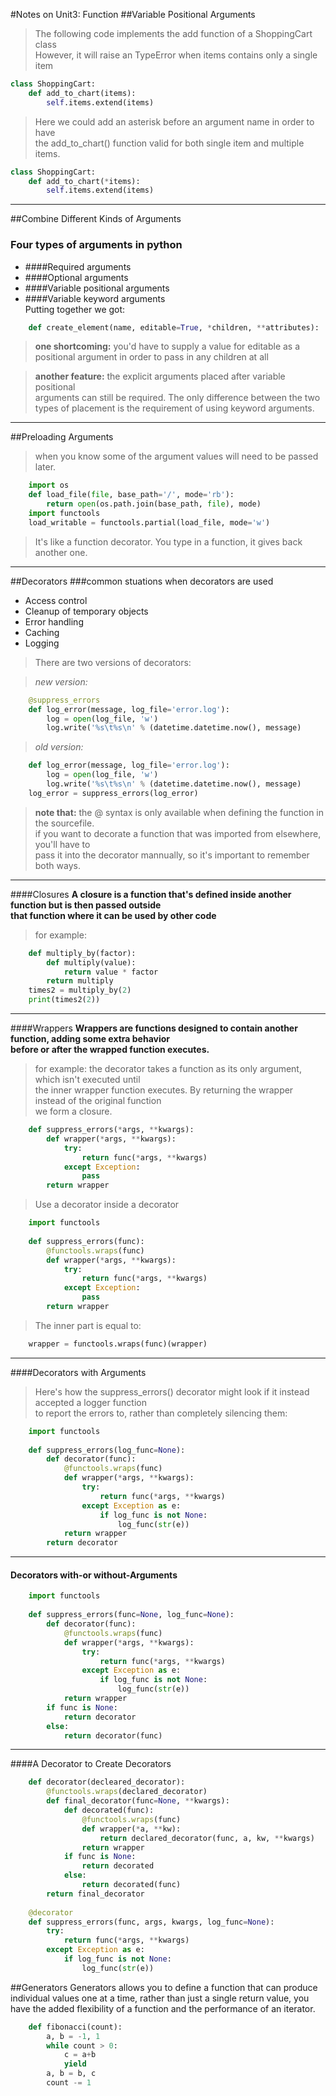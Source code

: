 #Notes on Unit3: Function
##Variable Positional Arguments
>The following code implements the add function of a ShoppingCart class  
>However, it will raise an TypeError when items contains only a single item  
  
```python
class ShoppingCart:
    def add_to_chart(items):
        self.items.extend(items)
```
>Here we could add an asterisk before an argument name in order to have  
>the add_to_chart() function valid for both single item and multiple items.
```python
class ShoppingCart:
    def add_to_chart(*items):
        self.items.extend(items)
```
****
##Combine Different Kinds of Arguments
### Four types of arguments in python
* ####Required arguments
* ####Optional arguments
* ####Variable positional arguments
* ####Variable keyword arguments    
Putting together we got:  
```python
    def create_element(name, editable=True, *children, **attributes):
```  
>**one shortcoming:** you'd have to supply a value for editable as a positional argument in order to pass in any children at all  

>**another feature:** the explicit arguments placed after variable positional  
>arguments can still be required. The only difference between the two types
>of placement is the requirement of using keyword arguments.
****
##Preloading Arguments
>when you know some of the argument values will need to be passed later.  
```python
    import os
    def load_file(file, base_path='/', mode='rb'):
        return open(os.path.join(base_path, file), mode)
    import functools
    load_writable = functools.partial(load_file, mode='w')
```
>It's like a function decorator. You type in a function, it gives back another one.
****
##Decorators
###common stuations when decorators are used
* Access control
* Cleanup of temporary objects
* Error handling
* Caching
* Logging  

>There are two versions of decorators:  

>*new version:*
```python
    @suppress_errors
    def log_error(message, log_file='error.log'):
        log = open(log_file, 'w')
        log.write('%s\t%s\n' % (datetime.datetime.now(), message)
```

>*old version:*
```python
    def log_error(message, log_file='error.log'):
        log = open(log_file, 'w')
        log.write('%s\t%s\n' % (datetime.datetime.now(), message)
    log_error = suppress_errors(log_error)
```
>**note that:** the @ syntax is only available when defining the function in the sourcefile.  
>if you want to decorate a function that was imported from elsewhere, you'll have to   
>pass it into the decorator mannually, so it's important to remember both ways.
****
####Closures
**A closure is a function that's defined inside another function but is then passed outside  
that function where it can be used by other code**
>for example:
```python
    def multiply_by(factor):
        def multiply(value):
            return value * factor
        return multiply
    times2 = multiply_by(2)
    print(times2(2))
```
****
####Wrappers
**Wrappers are functions designed to contain another function, adding some extra behavior  
before or after the wrapped function executes.**
>for example: the decorator takes a function as its only argument, which isn't executed until  
>the inner wrapper function executes. By returning the wrapper instead of the original function  
>we form a closure. 
```python
    def suppress_errors(*args, **kwargs):
        def wrapper(*args, **kwargs):
            try:
                return func(*args, **kwargs)
            except Exception:
                pass
        return wrapper
```
>Use a decorator inside a decorator
```python
    import functools
    
    def suppress_errors(func):
        @functools.wraps(func)
        def wrapper(*args, **kwargs):
            try:
                return func(*args, **kwargs)
            except Exception:
                pass
        return wrapper
```
>The inner part is equal to:
```python
    wrapper = functools.wraps(func)(wrapper)
```
****
####Decorators with Arguments
> Here's how the suppress_errors() decorator might look if it instead accepted a logger function  
>to report the errors to, rather than completely silencing them:
```python
    import functools
    
    def suppress_errors(log_func=None):
        def decorator(func):
            @functools.wraps(func)
            def wrapper(*args, **kwargs):
                try:
                    return func(*args, **kwargs)
                except Exception as e:
                    if log_func is not None:
                        log_func(str(e))
            return wrapper
        return decorator
```
****
#### Decorators with-or without-Arguments
```python
    import functools
    
    def suppress_errors(func=None, log_func=None):
        def decorator(func):
            @functools.wraps(func)
            def wrapper(*args, **kwargs):
                try:
                    return func(*args, **kwargs)
                except Exception as e:
                    if log_func is not None:
                        log_func(str(e))
            return wrapper
        if func is None:
            return decorator
        else:
            return decorator(func)
```
****
####A Decorator to Create Decorators
```python
    def decorator(decleared_decorator):
        @functools.wraps(declared_decorator)
        def final_decorator(func=None, **kwargs):
            def decorated(func):
                @functools.wraps(func)
                def wrapper(*a, **kw):
                    return declared_decorator(func, a, kw, **kwargs)
                return wrapper
            if func is None:
                return decorated
            else:
                return decorated(func)
        return final_decorator
    
    @decorator
    def suppress_errors(func, args, kwargs, log_func=None):
        try:
            return func(*args, **kwargs)
        except Exception as e:
            if log_func is not None:
                log_func(str(e))
```

##Generators
Generators allows you to define a function that can produce individual values one at a time, rather than just a single return value, you have the added flexibility of a function and the performance of an iterator.
```python
    def fibonacci(count):
        a, b = -1, 1
        while count > 0:
            c = a+b
            yield 
        a, b = b, c
        count -= 1
```
